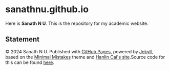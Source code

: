 # sanathnu.github.io

Here is **Sanath N U**. This is the repository for my academic website.


## Statement

© 2024 Sanath N U. Published with [GitHub Pages](https://pages.github.com/), powered by [Jekyll](https://jekyllrb.com/), based on the [Minimal Mistakes](https://mademistakes.com/) theme and [Hanlin Cai's site](https://caihanlin.com/).Source code for this can be found [here](https://github.com/sanathNU/sanathnu.github.io).